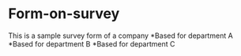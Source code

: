 # Form-on-survey

This is a sample survey form of a company
*Based for department A
*Based for department B
*Based for department C
